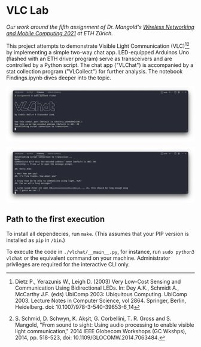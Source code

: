# VLC Lab

_Our work around the fifth assignment of Dr. Mangold's [Wireless Networking and Mobile Computing 2021](http://www.vvz.ethz.ch/Vorlesungsverzeichnis/lerneinheit.view?semkez=2021W&ansicht=KATALOGDATEN&lerneinheitId=147216&lang=en) at ETH Zürich._

This project attempts to demonstrate Visible Light Communication (VLC)[^1][^2] by implementing a simple two-way chat app. LED-equipped Arduinos Uno (flashed with an ETH driver program) serve as transceivers and are controlled by a Python script. The chat app ("VLChat") is accompanied by a stat collection program ("VLCollect") for further analysis. The notebook Findings.ipynb dives deeper into the topic.

![A screenshot of the VLChat CLI in setup mode.](resources/vlchat-setup.png)

![A screenshot of the VLChat CLI while chatting.](resources/vlchat-interactive.png)

[^1]: Dietz P., Yerazunis W., Leigh D. (2003) Very Low-Cost Sensing and Communication Using Bidirectional LEDs. In: Dey A.K., Schmidt A., McCarthy J.F. (eds) UbiComp 2003: Ubiquitous Computing. UbiComp 2003. Lecture Notes in Computer Science, vol 2864. Springer, Berlin, Heidelberg. doi: 10.1007/978-3-540-39653-6_14
[^2]: S. Schmid, D. Schwyn, K. Akşit, G. Corbellini, T. R. Gross and S. Mangold, "From sound to sight: Using audio processing to enable visible light communication," 2014 IEEE Globecom Workshops (GC Wkshps), 2014, pp. 518-523, doi: 10.1109/GLOCOMW.2014.7063484.

## Path to the first execution

To install all dependecies, run `make`. (This assumes that your PIP version is installed as `pip` in `/bin`.)

To execute the code in `./vlchat/__main__.py`, for instance, run `sudo python3 vlchat` or the equivalent command on your machine. Administrator privileges are required for the interactive CLI only.
